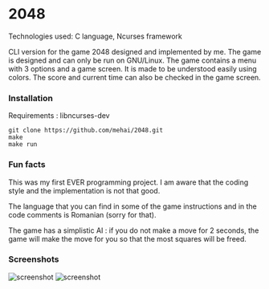 # 2048
Technologies used: C language, Ncurses framework

CLI version for the game 2048 designed and implemented by me. The game is designed and can only be run on GNU/Linux.
The game contains a menu with 3 options and a game screen. It is made to be understood easily using colors. The score and current time can also be checked in the game screen.

### Installation

Requirements : libncurses-dev
```
git clone https://github.com/mehai/2048.git
make 
make run
```
### Fun facts
This was my first EVER programming project. I am aware that the coding style and the implementation is not that good.

The language that you can find in some of the game instructions and in the code comments is Romanian (sorry for that).

The game has a simplistic AI : if you do not make a move for 2 seconds, the game will make the move for you so that the most squares will be freed.

### Screenshots

![screenshot](https://imgur.com/3OsUM48.png)
![screenshot](https://imgur.com/EO3zarY.png)
